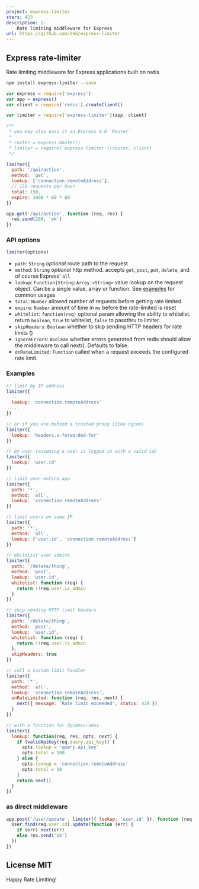```yaml
---
project: express-limiter
stars: 423
description: |-
    Rate limiting middleware for Express
url: https://github.com/ded/express-limiter
---
```


## Express rate-limiter
Rate limiting middleware for Express applications built on redis

``` sh
npm install express-limiter --save
```

``` js
var express = require('express')
var app = express()
var client = require('redis').createClient()

var limiter = require('express-limiter')(app, client)

/**
 * you may also pass it an Express 4.0 `Router`
 *
 * router = express.Router()
 * limiter = require('express-limiter')(router, client)
 */

limiter({
  path: '/api/action',
  method: 'get',
  lookup: ['connection.remoteAddress'],
  // 150 requests per hour
  total: 150,
  expire: 1000 * 60 * 60
})

app.get('/api/action', function (req, res) {
  res.send(200, 'ok')
})
```

### API options

``` js
limiter(options)
```

 - `path`: `String` *optional* route path to the request
 - `method`: `String` *optional* http method. accepts `get`, `post`, `put`, `delete`, and of course Express' `all`
 - `lookup`: `Function|String|Array.<String>` value lookup on the request object. Can be a single value, array or function. See [examples](#examples) for common usages
 - `total`: `Number` allowed number of requests before getting rate limited
 - `expire`: `Number` amount of time in `ms` before the rate-limited is reset
 - `whitelist`: `function(req)` optional param allowing the ability to whitelist. return `boolean`, `true` to whitelist, `false` to passthru to limiter.
 - `skipHeaders`: `Boolean` whether to skip sending HTTP headers for rate limits ()
 - `ignoreErrors`: `Boolean` whether errors generated from redis should allow the middleware to call next().  Defaults to false.
 - `onRateLimited`: `Function` called when a request exceeds the configured rate limit.

### Examples

``` js
// limit by IP address
limiter({
  ...
  lookup: 'connection.remoteAddress'
  ...
})

// or if you are behind a trusted proxy (like nginx)
limiter({
  lookup: 'headers.x-forwarded-for'
})

// by user (assuming a user is logged in with a valid id)
limiter({
  lookup: 'user.id'
})

// limit your entire app
limiter({
  path: '*',
  method: 'all',
  lookup: 'connection.remoteAddress'
})

// limit users on same IP
limiter({
  path: '*',
  method: 'all',
  lookup: ['user.id', 'connection.remoteAddress']
})

// whitelist user admins
limiter({
  path: '/delete/thing',
  method: 'post',
  lookup: 'user.id',
  whitelist: function (req) {
    return !!req.user.is_admin
  }
})

// skip sending HTTP limit headers
limiter({
  path: '/delete/thing',
  method: 'post',
  lookup: 'user.id',
  whitelist: function (req) {
    return !!req.user.is_admin
  },
  skipHeaders: true
})

// call a custom limit handler
limiter({
  path: '*',
  method: 'all',
  lookup: 'connection.remoteAddress',
  onRateLimited: function (req, res, next) {
    next({ message: 'Rate limit exceeded', status: 429 })
  }
})

// with a function for dynamic-ness
limiter({
  lookup: function(req, res, opts, next) {
    if (validApiKey(req.query.api_key)) {
      opts.lookup = 'query.api_key'
      opts.total = 100
    } else {
      opts.lookup = 'connection.remoteAddress'
      opts.total = 10
    }
    return next()
  }
})

```

### as direct middleware

``` js
app.post('/user/update', limiter({ lookup: 'user.id' }), function (req, res) {
  User.find(req.user.id).update(function (err) {
    if (err) next(err)
    else res.send('ok')
  })
})
```

## License MIT

Happy Rate Limiting!

